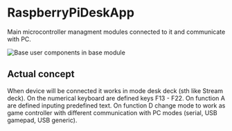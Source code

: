# RaspberryPiDeskApp

Main microcontroller managment modules connected to it and communicate with PC.

![Base user components in base module](doc/img/Base%20user%20components.png)

## Actual concept

When device will be connected it works in mode desk deck (sth like Stream deck). On the numerical keyboard are defined keys F13 - F22. On function A are defined inputing predefined text.
On function D change mode to work as game controller with different communication with PC modes (serial, USB gamepad, USB generic).